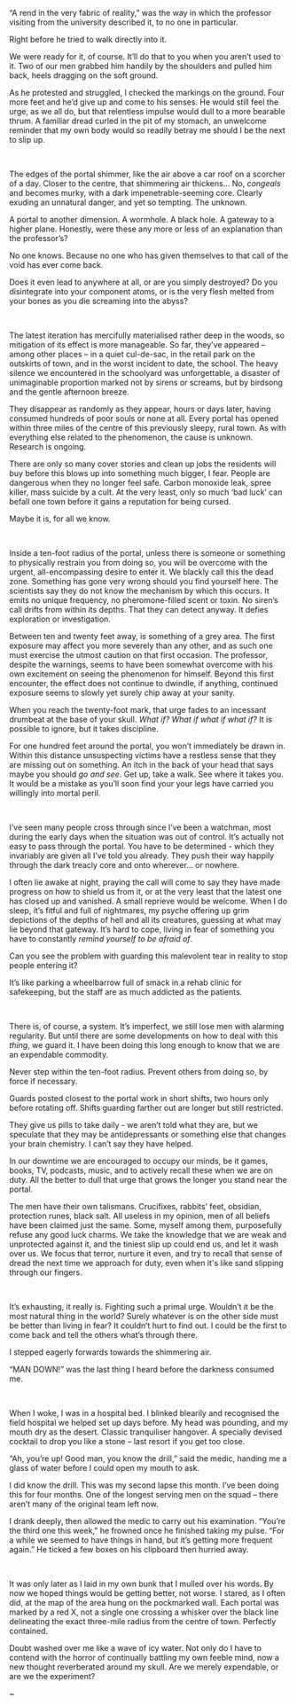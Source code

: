 “A rend in the very fabric of reality,” was the way in which the professor visiting from the university described it, to no one in particular.

Right before he tried to walk directly into it.

We were ready for it, of course. It’ll do that to you when you aren’t used to it. Two of our men grabbed him handily by the shoulders and pulled him back, heels dragging on the soft ground.

As he protested and struggled, I checked the markings on the ground. Four more feet and he’d give up and come to his senses. He would still feel the urge, as we all do, but that relentless impulse would dull to a more bearable thrum. A familiar dread curled in the pit of my stomach, an unwelcome reminder that my own body would so readily betray me should I be the next to slip up.

&#x200B;

The edges of the portal shimmer, like the air above a car roof on a scorcher of a day. Closer to the centre, that shimmering air thickens… No, *congeals* and becomes murky, with a dark impenetrable-seeming core. Clearly exuding an unnatural danger, and yet so tempting. The unknown.

A portal to another dimension. A wormhole. A black hole. A gateway to a higher plane. Honestly, were these any more or less of an explanation than the professor’s?

No one knows. Because no one who has given themselves to that call of the void has ever come back.

Does it even lead to anywhere at all, or are you simply destroyed? Do you disintegrate into your component atoms, or is the very flesh melted from your bones as you die screaming into the abyss?

&#x200B;

The latest iteration has mercifully materialised rather deep in the woods, so mitigation of its effect is more manageable. So far, they’ve appeared – among other places – in a quiet cul-de-sac, in the retail park on the outskirts of town, and in the worst incident to date, the school. The heavy silence we encountered in the schoolyard was unforgettable, a disaster of unimaginable proportion marked not by sirens or screams, but by birdsong and the gentle afternoon breeze.

They disappear as randomly as they appear, hours or days later, having consumed hundreds of poor souls or none at all. Every portal has opened within three miles of the centre of this previously sleepy, rural town. As with everything else related to the phenomenon, the cause is unknown. Research is ongoing.

There are only so many cover stories and clean up jobs the residents will buy before this blows up into something much bigger, I fear. People are dangerous when they no longer feel safe. Carbon monoxide leak, spree killer, mass suicide by a cult. At the very least, only so much ‘bad luck’ can befall one town before it gains a reputation for being cursed.

Maybe it is, for all we know.

&#x200B;

Inside a ten-foot radius of the portal, unless there is someone or something to physically restrain you from doing so, you will be overcome with the urgent, all-encompassing desire to enter it. We blackly call this the dead zone. Something has gone very wrong should you find yourself here. The scientists say they do not know the mechanism by which this occurs. It emits no unique frequency, no pheromone-filled scent or toxin. No siren’s call drifts from within its depths. That they can detect anyway. It defies exploration or investigation.

Between ten and twenty feet away, is something of a grey area. The first exposure may affect you more severely than any other, and as such one must exercise the utmost caution on that first occasion. The professor, despite the warnings, seems to have been somewhat overcome with his own excitement on seeing the phenomenon for himself. Beyond this first encounter, the effect does not continue to dwindle, if anything, continued exposure seems to slowly yet surely chip away at your sanity.

When you reach the twenty-foot mark, that urge fades to an incessant drumbeat at the base of your skull. *What if? What if what if what if?* It is possible to ignore, but it takes discipline.

For one hundred feet around the portal, you won’t immediately be drawn in. Within this distance unsuspecting victims have a restless sense that they are missing out on something. An itch in the back of your head that says maybe you should *go and see*. Get up, take a walk. See where it takes you. It would be a mistake as you’ll soon find your your legs have carried you willingly into mortal peril.

&#x200B;

I’ve seen many people cross through since I’ve been a watchman, most during the early days when the situation was out of control. It’s actually not easy to pass through the portal. You have to be determined - which they invariably are given all I’ve told you already. They push their way happily through the dark treacly core and onto wherever… or nowhere.

I often lie awake at night, praying the call will come to say they have made progress on how to shield us from it, or at the very least that the latest one has closed up and vanished. A small reprieve would be welcome. When I do sleep, it’s fitful and full of nightmares, my psyche offering up grim depictions of the depths of hell and all its creatures, guessing at what may lie beyond that gateway. It’s hard to cope, living in fear of something you have to constantly *remind yourself to be afraid of*.

Can you see the problem with guarding this malevolent tear in reality to stop people entering it?

It’s like parking a wheelbarrow full of smack in a rehab clinic for safekeeping, but the staff are as much addicted as the patients.

&#x200B;

There is, of course, a system. It’s imperfect, we still lose men with alarming regularity. But until there are some developments on how to deal with this *thing*, we guard it. I have been doing this long enough to know that we are an expendable commodity.

Never step within the ten-foot radius. Prevent others from doing so, by force if necessary.

Guards posted closest to the portal work in short shifts, two hours only before rotating off. Shifts guarding farther out are longer but still restricted.

They give us pills to take daily - we aren’t told what they are, but we speculate that they may be antidepressants or something else that changes your brain chemistry. I can’t say they have helped.

In our downtime we are encouraged to occupy our minds, be it games, books, TV, podcasts, music, and to actively recall these when we are on duty. All the better to dull that urge that grows the longer you stand near the portal.

The men have their own talismans. Crucifixes, rabbits’ feet, obsidian, protection runes, black salt. All useless in my opinion, men of all beliefs have been claimed just the same. Some, myself among them, purposefully refuse any good luck charms. We take the knowledge that we are weak and unprotected against it, and the tiniest slip up could end us, and let it wash over us. We focus that terror, nurture it even, and try to recall that sense of dread the next time we approach for duty, even when it's like sand slipping through our fingers.

&#x200B;

It’s exhausting, it really is. Fighting such a primal urge. Wouldn’t it be the most natural thing in the world? Surely whatever is on the other side must be better than living in fear? It couldn’t hurt to find out. I could be the first to come back and tell the others what’s through there.

I stepped eagerly forwards towards the shimmering air.

“MAN DOWN!” was the last thing I heard before the darkness consumed me.

&#x200B;

When I woke, I was in a hospital bed. I blinked blearily and recognised the field hospital we helped set up days before. My head was pounding, and my mouth dry as the desert. Classic tranquiliser hangover. A specially devised cocktail to drop you like a stone – last resort if you get too close.

“Ah, you’re up! Good man, you know the drill,” said the medic, handing me a glass of water before I could open my mouth to ask.

I did know the drill. This was my second lapse this month. I’ve been doing this for four months. One of the longest serving men on the squad – there aren’t many of the original team left now.

I drank deeply, then allowed the medic to carry out his examination. “You’re the third one this week,” he frowned once he finished taking my pulse. “For a while we seemed to have things in hand, but it’s getting more frequent again.” He ticked a few boxes on his clipboard then hurried away.

&#x200B;

It was only later as I laid in my own bunk that I mulled over his words. By now we hoped things would be getting better, not worse. I stared, as I often did, at the map of the area hung on the pockmarked wall. Each portal was marked by a red X, not a single one crossing a whisker over the black line delineating the exact three-mile radius from the centre of town. Perfectly contained.

Doubt washed over me like a wave of icy water. Not only do I have to contend with the horror of continually battling my own feeble mind, now a new thought reverberated around my skull. Are we merely expendable, or are we the experiment?

\~